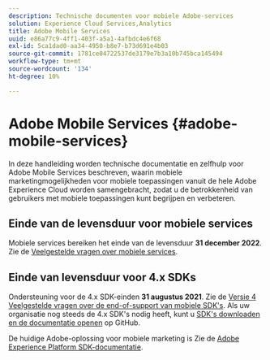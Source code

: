 ```yaml
---
description: Technische documenten voor mobiele Adobe-services
solution: Experience Cloud Services,Analytics
title: Adobe Mobile Services
uuid: e86a77c9-4ff1-403f-a5a1-4afbdc4e6f68
exl-id: 5ca1dad0-aa34-4950-b8e7-b73d691e4b03
source-git-commit: 1781ce04722537de3179e7b3a10b745bca145494
workflow-type: tm+mt
source-wordcount: '134'
ht-degree: 10%

---
```


# Adobe Mobile Services {#adobe-mobile-services}

In deze handleiding worden technische documentatie en zelfhulp voor Adobe Mobile Services beschreven, waarin mobiele marketingmogelijkheden voor mobiele toepassingen vanuit de hele Adobe Experience Cloud worden samengebracht, zodat u de betrokkenheid van gebruikers met mobiele toepassingen kunt begrijpen en verbeteren.

## Einde van de levensduur voor mobiele services

Mobiele services bereiken het einde van de levensduur **31 december 2022**. Zie de [Veelgestelde vragen over mobiele services](eol.md).

## Einde van levensduur voor 4.x SDKs

Ondersteuning voor de 4.x SDK-einden **31 augustus 2021**. Zie de [Versie 4 Veelgestelde vragen over de end-of-support van mobiele SDK&#39;s](https://aep-sdks.gitbook.io/docs/version-4-sdk-end-of-support-faq). Als uw organisatie nog steeds de 4.x SDK&#39;s nodig heeft, kunt u [SDK&#39;s downloaden en de documentatie openen](https://github.com/Adobe-Marketing-Cloud/mobile-services) op GitHub.

De huidige Adobe-oplossing voor mobiele marketing is Zie de [Adobe Experience Platform SDK-documentatie](https://aep-sdks.gitbook.io/docs/).
